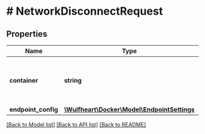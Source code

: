 # # NetworkDisconnectRequest

## Properties

Name | Type | Description | Notes
------------ | ------------- | ------------- | -------------
**container** | **string** | The ID or name of the container to connect to the network. | [optional]
**endpoint_config** | [**\Wulfheart\Docker\Model\EndpointSettings**](EndpointSettings.md) |  | [optional]

[[Back to Model list]](../../README.md#models) [[Back to API list]](../../README.md#endpoints) [[Back to README]](../../README.md)
